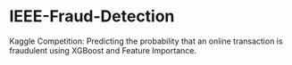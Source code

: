 # IEEE-Fraud-Detection
Kaggle Competition: Predicting the probability that an online transaction is fraudulent using XGBoost and Feature Importance.
